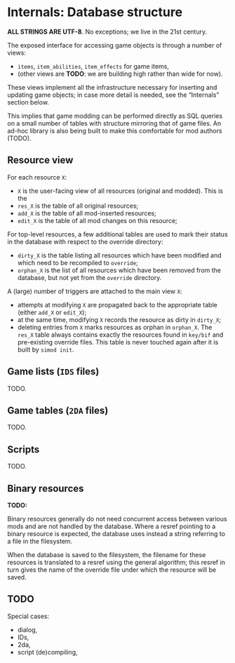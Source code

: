 # Internals: Database structure

**ALL STRINGS ARE UTF-8**. No exceptions; we live in the 21st century.


The exposed interface for accessing game objects is through a number of
views:

 - `items`, `item_abilities`, `item_effects` for game items,
 - (other views are **TODO**: we are building high rather than wide for
   now).

These views implement all the infrastructure necessary for inserting and
updating game objects; in case more detail is needed, see the
“Internals” section below.

This implies that game modding can be performed directly as SQL queries
on a small number of tables with structure mirroring that of game files.
An ad-hoc library is also being built to make this comfortable for mod
authors (TODO).

## Resource view
For each resource `X`:

 - `X` is the user-facing view of all resources (original and modded).
	 This is the
 - `res_X` is the table of all original resources;
 - `add_X` is the table of all mod-inserted resources;
 - `edit_X` is the table of all mod changes on this resource;

For top-level resources, a few additional tables are used to mark their
status in the database with respect to the override directory:
 - `dirty_X` is the table listing all resources which have been modified
   and which need to be recompiled to `override`;
 - `orphan_X` is the list of all resources which have been removed from
   the database, but not yet from the `override` directory.

A (large) number of triggers are attached to the main view `X`:
 - attempts at modifying `X` are propagated back to the appropriate table
	 (either `add_X` or `edit_X`);
 - at the same time, modifying `X` records the resource as dirty in
	 `dirty_X`;
 - deleting entries from `X` marks resources as orphan in `orphan_X`.
The `res_X` table always contains exactly the resources found in
`key/bif` and pre-existing override files.
This table is never touched again after it is built by `simod init`.

## Game lists (`IDS` files)

TODO.

## Game tables (`2DA` files)

TODO.

## Scripts

TODO.

## Binary resources

**TODO:**

Binary resources generally do not need concurrent access between various
mods and are not handled by the database.
Where a resref pointing to a binary resource is expected,
the database uses instead a string referring to a file in the filesystem.

When the database is saved to the filesystem,
the filename for these resources is translated to a resref
using the general algorithm;
this resref in turn gives the name of the override file
under which the resource will be saved.

## TODO

Special cases:
 - dialog,
 - IDs,
 - 2da,
 - script (de)compiling,
